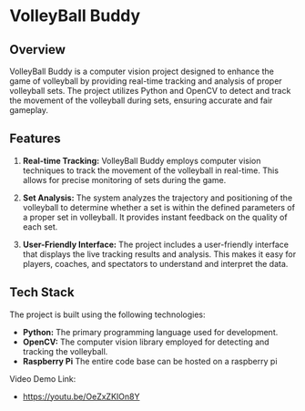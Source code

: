# VolleyBall Buddy

## Overview

VolleyBall Buddy is a computer vision project designed to enhance the game of volleyball by providing real-time tracking and analysis of proper volleyball sets. The project utilizes Python and OpenCV to detect and track the movement of the volleyball during sets, ensuring accurate and fair gameplay.

## Features

1. **Real-time Tracking:** VolleyBall Buddy employs computer vision techniques to track the movement of the volleyball in real-time. This allows for precise monitoring of sets during the game.

2. **Set Analysis:** The system analyzes the trajectory and positioning of the volleyball to determine whether a set is within the defined parameters of a proper set in volleyball. It provides instant feedback on the quality of each set.

3. **User-Friendly Interface:** The project includes a user-friendly interface that displays the live tracking results and analysis. This makes it easy for players, coaches, and spectators to understand and interpret the data.

## Tech Stack

The project is built using the following technologies:

- **Python:** The primary programming language used for development.
- **OpenCV:** The computer vision library employed for detecting and tracking the volleyball.
- **Raspberry Pi** The entire code base can be hosted on a raspberry pi

Video Demo Link:
- https://youtu.be/OeZxZKIOn8Y
